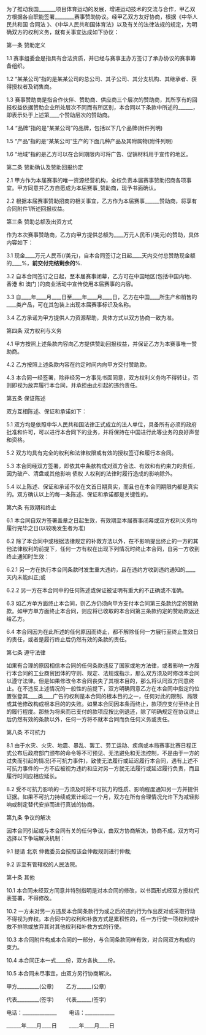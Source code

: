 
 


为了推动我国_______项目体育运动的发展，增进运动技术的交流与合作，甲乙双方根据各自职能签署________赛事赞助协议。经甲乙双方友好协商，根据《中华人民共和国
合同法
》、《中华人民共和国体育法》以及有关的法律法规的规定，为明确双方的权利义务，就有关事宜达成如下协议：


第一条 赞助定义


1.1 赛事组委会是指具有合法资质，并已经与赛事主办方签订了承办协议的赛事筹备组织。


1.2 “某某公司”指的是某某公司的总公司、其子公司、其分支机构、其继承者、获得授权者及销售商。


1.3 赛事赞助商是指合作伙伴、赞助商、供应商三个层次的赞助商，其所享有的回报权益依据赞助企业所处层次不同而有所区别，本合同以下条款中所述的______，即表示处于上述第____个赞助层次的赞助商。


1.4 “品牌”指的是“某某公司”的品牌，包括以下几个品牌(附件列明)


1.5 “产品”指的是“某某公司”生产的下面几种产品及其附属物(附件列明)


1.6 “地域”指的是乙方可以在合同期限内可将广告、促销材料用于宣传的地区。


第二条 赞助确认及赞助回报约定


2.1 甲方作为本届赛事的唯一资源经营机构，全权负责本届赛事赞助招商各项事宜。甲方同意并乙方自愿成为本届赛事_赞助商，现予书面确认。


2.2 根据本届赛事赞助招商的相关事宜，乙方作为本届赛事______赞助商，将享有合同附件1所述回报权益。


第三条 赞助总额及出资方式


作为本次赛事赞助商，乙方向甲方提供总额为____万元人民币(/美元)的赞助，具体内容如下：


3.1 现金____万元人民币(/美元)，自本合同签订之日起____天内交付总赞助现金额的____%，____前交付完结剩余的____%.


3.2 自本合同签订之日起，至本届赛事闭幕，乙方可在中国地区(包括中国内地、
香港
和
澳门
)的商业活动中宣传使用本届赛事的内容。


3.3 自____年____月____日至____年____月____日，乙方在中国____所生产和梢售的____类产品，可在其包装上出现本届赛事标识及名称。


3.4 乙方承诺为甲方提供人力资源帮助，具体方式以双方协商一致为准。


第四条 双方权利与义务


4.1 甲方按照上述条款内容向乙方提供赞助回报权益，并保证乙方为本赛事唯一赞助商。


4.2 乙方按照上述条款内容在约定时间内向甲方交付赞助款。


4.3 本合同一经签署，除非经另一方事先书面同意，双方权利义务均不得转让，否则即视为放弃履行本合同，并承担由此引起的违约责任。


第五条 保证陈述


双方互相陈述、保证和承诺如下：


5.1 双方均是依照中华人民共和国法律正式成立的法人单位，具备所有必须的政府批准和许可，可以进行本合同下的业务，并将保持在中国进行此等业务的良好声誉和资格。


5.2 双方均具有完全的权利和法律权限或有效的授权签订和履行本合同。


5.3 本合同经双方签署，即依其中条款构成对双方合法、有效和有约束力的责任，因为破产、清盘或其他影响
债权
人权利的法律时履行造成的影响除外。


5.4 以上陈述、保证和承诺不仅在文首日期真实，而且也在本合同期限内都是真实的。双方确认以上的每一条陈述、保证和承诺都是关键性的。


第六条 有效期和终止


6.1 本合同自双方签署盖章之日起生效，有效期至本届赛事闭幕或双方权利义务均履行完毕之日(以较晚发生者为准)


6.2 除了本合同中或根据法律规定的补救方法以外，在不影响提出终止的一方的其他法律权利的前提下，任何一方有权在出现下列情况时终止本合同，自另一方收到终止通知时生效：


6.2.1 另一方在执行本合同条款时发生重大违约，且在违约方收到违约通知的____天内未能纠正;或


6.2.2 另一方在本合同中的任何陈述或保证被证明有重大的不正确或不准确。


6.3 如乙方单方面终止本合同，则乙方仍须向甲方支付本合同第三条款约定的赞助款。如甲方单方面终止本合同，则应将已收取的本合同第三条款约定的赞助款返还给乙方。


6.4 本合同因为在此所述的任何原因而终止，都不解除任何一方展行至终止生效日的责任，或者是履行终止后仍然有效的条款的责任。


第七条 遵守法律


如果有合理的原因相信本合同的任何条款违反了国家或地方法律，或者影响一方履行本合同的工业商贸团体的守则、规定、法规或指示，那么双方须及时修改本合同以遵守法律。但是如果修改令本合同丧失了其根本目的，那么将认同双方同意终止。在不违反上述情况的一般性的前提下，双方明确同意乙方在本合同中指定的位置张登其____类____广告的权利是本合同的根本目的之一，任何对此的限制、局限或其他修改构成根本目的的失败。如果本合同因本条而终止，款项应支付至终止日的履行程度。那些为将来而已支付的款项应按比例退还，除了明确规定在协议终止后仍然有效的条款以外，任何一方将不就本合同而负任何义务或责任。


第八条 不可抗力


8.1 由于水灾、火灾、地震、暴乱、罢工、劳工运动、疾病或本局赛事比赛日程正式公布后政府部门颁布的命令等不可预见、无法避免和无法控制，不是由于一方的过失而引起的情况(不可抗力事件)，致使无法履行或延迟履行本合同，遇有上述不可抗力事件的一方不应被视为违约和应对另一方就无法履行或延迟履行负责，而且履行时间应相应延长。


8.2 受不可抗力影响的一方须及时将不可抗力的性质、影响程度通知另一方并提供证据。如果不可抗力持续或累计超过一个月，双方在所有合理情况允许下为减轻影响或制定替代安排而进行真诚的协商。


第九条 争议的解决


因本合同引起或与本合同有关的任何争议，由双方协商解决，协商不成，双方均可选择以下争端解决机制：


9.1 提请
北京
仲裁委员会按照该会仲裁规则进行仲裁;


9.2 诉至有管辖权的人民法院。


第十条 其他


10.1 本合同未经双方同意并特别指明是对本合同的修改，以书面形式经双方授权代表签署，不得修改。


10.2 一方未对另一方违反本合同条款行为或之后的违约行为作出反对或采取行动不得视为弃权。本合同中的权利和补救方式是累积性的，任一方行使一项权利或补救不排除或放弃其对其他权利和补救方式的行使。


10.3 本合同附件构成本合同的一部分，与合同条款同样有效，对合同双方构成约束力。


10.4 本合同正本一式____份，双方各执____份。


10.5 本合同未尽事宜，由双方另行协商解决。


甲方_________(公章)　　 乙方______(公章)


代表_________(签字) 　　代表______(签字)


电话：______________ 　　电话：____________


______年____月____日　　 ____年____月____日
 


 

 
 
 
 
 
  


  
 

  


  


  
 
 
 
 


